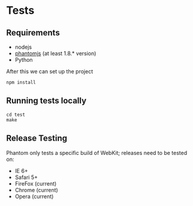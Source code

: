 
Tests
=====

Requirements
------------

 * nodejs
 * [phantomjs](http://phantomjs.org) (at least 1.8.* version)
 * Python

After this we can set up the project
 
```
npm install
```

Running tests locally
---------------------

```
cd test
make
```

Release Testing
---------------

Phantom only tests a specific build of WebKit; releases need to be tested
on:

 * IE 6+
 * Safari 5+
 * FireFox (current)
 * Chrome (current)
 * Opera (current)

